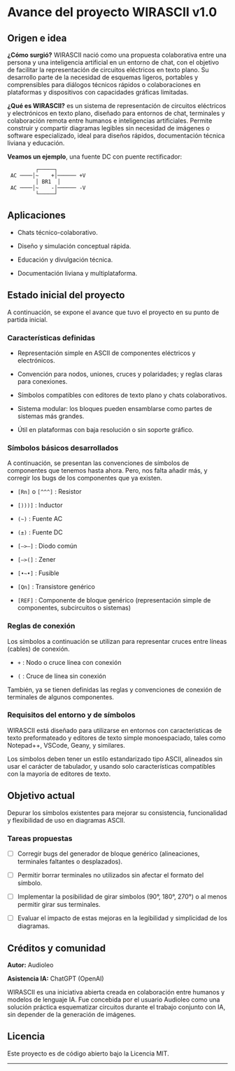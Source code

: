 # Avance del proyecto WIRASCII v1.0

## Origen e idea

**¿Cómo surgió?** WIRASCII nació como una propuesta colaborativa entre una persona y una inteligencia artificial en un entorno de chat, con el objetivo de facilitar la representación de circuitos eléctricos en texto plano. Su desarrollo parte de la necesidad de esquemas ligeros, portables y comprensibles para diálogos técnicos rápidos o colaboraciones en plataformas y dispositivos con capacidades gráficas limitadas.

**¿Qué es WIRASCII?** es un sistema de representación de circuitos eléctricos y electrónicos en texto plano, diseñado para entornos de chat, terminales y colaboración remota entre humanos e inteligencias artificiales. Permite construir y compartir diagramas legibles sin necesidad de imágenes o software especializado, ideal para diseños rápidos, documentación técnica liviana y educación.

**Veamos un ejemplo**, una fuente DC con puente rectificador:

```
         ┌─────┐
 AC ────│~    +│────── +V
         │ BR1  │
 AC ────│~    -│────── -V
         └─────┘
```
## Aplicaciones

- Chats técnico-colaborativo.

- Diseño y simulación conceptual rápida.

- Educación y divulgación técnica.

- Documentación liviana y multiplataforma.

## Estado inicial del proyecto

A continuación, se expone el avance que tuvo el proyecto en su punto de partida inicial.

### Características definidas

- Representación simple en ASCII de componentes eléctricos y electrónicos.

- Convención para nodos, uniones, cruces y polaridades; y reglas claras para conexiones.

- Símbolos compatibles con editores de texto plano y chats colaborativos.

- Sistema modular: los bloques pueden ensamblarse como partes de sistemas más grandes.

- Útil en plataformas con baja resolución o sin soporte gráfico.

### Símbolos básicos desarrollados

A continuación, se presentan las convenciones de símbolos de componentes que tenemos hasta ahora. Pero, nos falta añadir más, y corregir los bugs de los componentes que ya existen.

- `[Rn]` o `[^^^]` : Resistor

- `[)))]` : Inductor

- `(~)` : Fuente AC

- `(±)` : Fuente DC

- `[—>—]` : Diodo común

- `[—>(]` : Zener

- `[•~•]` : Fusible

- `[Qn]` : Transistore genérico

- `[REF]` : Componente de bloque genérico (representación simple de componentes, subcircuitos o sistemas)

### Reglas de conexión

Los símbolos a continuación se utilizan para representar cruces entre líneas (cables) de conexión.

- `+` : Nodo o cruce línea con conexión

- `(` : Cruce de línea sin conexión

También, ya se tienen definidas las reglas y convenciones de conexión de terminales de algunos componentes.

### Requisitos del entorno y de símbolos

WIRASCII está diseñado para utilizarse en entornos con características de texto preformateado y editores de texto simple monoespaciado, tales como Notepad++, VSCode, Geany, y similares.

Los símbolos deben tener un estilo estandarizado tipo ASCII, alineados sin usar el carácter de tabulador, y usando solo características compatibles con la mayoría de editores de texto.

## Objetivo actual

Depurar los símbolos existentes para mejorar su consistencia, funcionalidad y flexibilidad de uso en diagramas ASCII.

### Tareas propuestas

- [ ] Corregir bugs del generador de bloque genérico (alineaciones, terminales faltantes o desplazados).

- [ ] Permitir borrar terminales no utilizados sin afectar el formato del símbolo.

- [ ] Implementar la posibilidad de girar símbolos (90°, 180°, 270°) o al menos permitir girar sus terminales.

- [ ] Evaluar el impacto de estas mejoras en la legibilidad y simplicidad de los diagramas.

## Créditos y comunidad

**Autor:** Audioleo

**Asistencia IA:** ChatGPT (OpenAI)

WIRASCII es una iniciativa abierta creada en colaboración entre humanos y modelos de lenguaje IA. Fue concebida por el usuario Audioleo como una solución práctica esquematizar circuitos durante el trabajo conjunto con IA, sin depender de la generación de imágenes.

## Licencia 

Este proyecto es de código abierto bajo la Licencia MIT.

---
